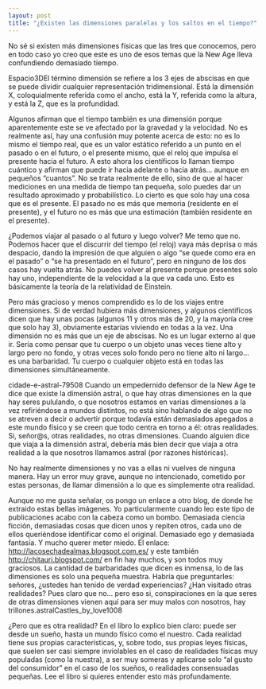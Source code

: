 ```yaml
---
layout: post
title: "¿Existen las dimensiones paralelas y los saltos en el tiempo?"
---
```


No sé si existen más dimensiones físicas que las tres que conocemos, pero en todo caso yo creo que este es uno de esos temas que la New Age lleva confundiendo demasiado tiempo.

Espacio3DEl término dimensión se refiere a los 3 ejes de abscisas en que se puede dividir cualquier representación tridimensional. Está la dimensión X, coloquialmente referida como el ancho, está la Y, referida como la altura, y está la Z, que es la profundidad.

Algunos afirman que el tiempo también es una dimensión porque aparentemente este se ve afectado por la gravedad y la velocidad. No es realmente así, hay una confusión muy potente acerca de esto: no es lo mismo el tiempo real, que es un valor estático referido a un punto en el pasado o en el futuro, o el presente mismo, que el reloj que impulsa el presente hacia el futuro. A esto ahora los científicos lo llaman tiempo cuántico y afirman que puede ir hacia adelante o hacia atrás… aunque en pequeños “cuantos”. No se trata realmente de ello, sino de que al hacer mediciones en una medida de tiempo tan pequeña, solo puedes dar un resultado aproximado y probabilístico. Lo cierto es que solo hay una cosa que es el presente. El pasado no es más que memoria (residente en el presente), y el futuro no es más que una estimación (también residente en el presente).

¿Podemos viajar al pasado o al futuro y luego volver? Me temo que no. Podemos hacer que el discurrir del tiempo (el reloj) vaya más deprisa o más despacio, dando la impresión de que alguien o algo “se quede como era en el pasado” o “se ha presentado en el futuro”, pero en ninguno de los dos casos hay vuelta atrás. No puedes volver al presente porque presentes solo hay uno, independiente de la velocidad a la que va cada uno. Esto es básicamente la teoría de la relatividad de Einstein.

Pero más gracioso y menos comprendido es lo de los viajes entre dimensiones. Si de verdad hubiera más dimensiones, y algunos cientificos dicen que hay unas pocas (algunos 11 y otros más de 20, y la mayoría cree que solo hay 3), obviamente estarías viviendo en todas a la vez. Una dimensión no es más que un eje de abscisas. No es un lugar externo al que ir. Sería como pensar que tu cuerpo o un objeto unas veces tiene alto y largo pero no fondo, y otras veces solo fondo pero no tiene alto ni largo… es una barbaridad. Tu cuerpo o cualquier objeto está en todas las dimensiones simultáneamente.

cidade-e-astral-79508 Cuando un empedernido defensor de la New Age te dice que existe la dimensión astral, o que hay otras dimensiones en la que hay seres pululando, o que nosotros estamos en varias dimensiones a la vez refiriéndose a mundos distintos, no está sino hablando de algo que no se atreven a decir o advertir porque todavía están demasiados apegados a este mundo físico y se creen que todo centra en torno a él: otras realidades. Si, señor@s, otras realidades, no otras dimensiones. Cuando alguien dice que viaja a la dimensión astral, debería más bien decir que viaja a otra realidad a la que nosotros llamamos astral (por razones históricas).

No hay realmente dimensiones y no vas a ellas ni vuelves de ninguna manera. Hay un error muy grave, aunque no intencionado, cometido por estas personas, de llamar dimensión a lo que es simplemente otra realidad.

Aunque no me gusta señalar, os pongo un enlace a otro blog, de donde he extraido estas bellas imágenes. Yo particularmente cuando leo este tipo de publicaciones acabo con la cabeza como un bombo. Demasiada ciencia ficción, demasiadas cosas que dicen unos y repiten otros, cada uno de ellos queriéndose identificar como el original. Demasiado ego y demasiada fantasía. Y mucho querer meter miedo. El enlace: http://lacosechadealmas.blogspot.com.es/  y este también http://chitauri.blogspot.com/ en fin hay muchos, y son todos muy graciosos. La cantidad de barbaridades que dicen es inmensa, lo de las dimensiones es solo una pequeña muestra. Habría que preguntarles: señores, ¿ustedes han tenido de verdad experiencias? ¿Han visitado otras realidades? Pues claro que no… pero eso si, conspiraciones en la que seres de otras dimensiones vienen aquí para ser muy malos con nosotros, hay trillones.astralCastles_by_love1008

¿Pero que es otra realidad? En el libro lo explico bien claro: puede ser desde un sueño, hasta un mundo físico como el nuestro. Cada realidad tiene sus propias características, y, sobre todo, sus propias leyes físicas, que suelen ser casi siempre inviolables en el caso de realidades físicas muy populadas (como la nuestra), a ser muy someras y aplicarse solo “al gusto del consumidor” en el caso de los sueños, o realidades consensuadas pequeñas. Lee el libro si quieres entender esto más profundamente.


